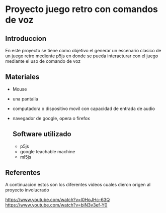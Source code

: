 # Proyecto juego retro con comandos de voz

## Introduccion

En este proyecto se tiene como objetivo el generar un escenario clasico de un juego retro mediente p5js en donde se pueda interacturar con el juego mediante el uso de comando de voz

## Materiales
- Mouse
- una pantalla
- computadora o dispositivo movil con capacidad de entrada de audio
- navegador de google, opera o firefox

  ## Software utilizado
  - p5js
  - google teachable machine
  - ml5js
## Referentes

A continuacion estos son los diferentes videos cuales dieron origen al proyecto involucrado

https://www.youtube.com/watch?v=l0HoJHc-63Q 
https://www.youtube.com/watch?v=biN3v3ef-Y0
